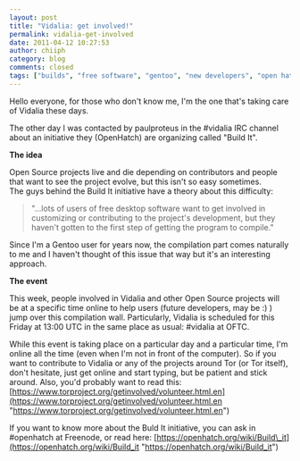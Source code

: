 ```yaml
---
layout: post
title: "Vidalia: get involved!"
permalink: vidalia-get-involved
date: 2011-04-12 10:27:53
author: chiiph
category: blog
comments: closed
tags: ["builds", "free software", "gentoo", "new developers", "open hatch", "open source software", "vidalia"]
---
```


Hello everyone, for those who don't know me, I'm the one that's taking care of Vidalia these days.

The other day I was contacted by paulproteus in the \#vidalia IRC channel about an initiative they (OpenHatch) are organizing called "Build It".

**The idea**

Open Source projects live and die depending on contributors and people that want to see the project evolve, but this isn't so easy sometimes.  
 The guys behind the Build It initiative have a theory about this difficulty:

> "...lots of users of free desktop software want to get involved in customizing or contributing to the project's development, but they haven't gotten to the first step of getting the program to compile."

Since I'm a Gentoo user for years now, the compilation part comes naturally to me and I haven't thought of this issue that way but it's an interesting approach.

**The event**

This week, people involved in Vidalia and other Open Source projects will be at a specific time online to help users (future developers, may be :) ) jump over this compilation wall. Particularly, Vidalia is scheduled for this Friday at 13:00 UTC in the same place as usual: \#vidalia at OFTC.

While this event is taking place on a particular day and a particular time, I'm online all the time (even when I'm not in front of the computer). So if you want to contribute to Vidalia or any of the projects around Tor (or Tor itself), don't hesitate, just get online and start typing, but be patient and stick around. Also, you'd probably want to read this: [https://www.torproject.org/getinvolved/volunteer.html.en](https://www.torproject.org/getinvolved/volunteer.html.en "https://www.torproject.org/getinvolved/volunteer.html.en")

If you want to know more about the Buld It initiative, you can ask in \#openhatch at Freenode, or read here: [https://openhatch.org/wiki/Build\_it](https://openhatch.org/wiki/Build_it "https://openhatch.org/wiki/Build_it")
